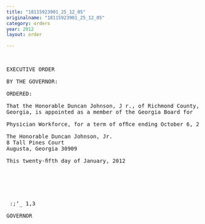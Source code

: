 ```yaml
---
title: "18115923901_25_12_05"
originalname: "18115923901_25_12_05"
category: orders
year: 2012
layout: order

---
```

<pre>
 

EXECUTIVE ORDER

BY THE GOVERNOR:

ORDERED:

That the Honorable Duncan Johnson, J r., of Richmond County,
Georgia, is appointed as a member of the Georgia Board for

Physician Workforce, for a term of ofﬁce ending October 6, 2016.

The Honorable Duncan Johnson, Jr.
8 Tall Pines Court
Augusta, Georgia 30909

This twenty-ﬁfth day of January, 2012

 
 

  

 :;‘_ 1,3 

GOVERNOR

</pre>
